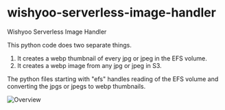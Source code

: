 # wishyoo-serverless-image-handler

Wishyoo Serverless Image Handler

This python code does two separate things.

1) It creates a webp thumbnail of every jpg or jpeg in the EFS volume. 
2) It creates a webp image from any jpg or jpeg in S3.

The python files starting with "efs" handles reading of the EFS volume and converting the jpgs or jpegs to webp thumbnails.

![Overview](/WebResources/wishyoo-serverless-image-handler/WishyooServerlessImageHandler.drawio-2.png)

